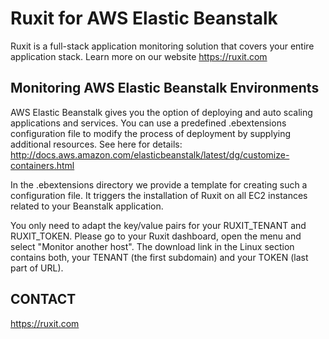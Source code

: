 Ruxit for AWS Elastic Beanstalk
===============================

Ruxit is a full-stack application monitoring solution that covers your entire application stack. Learn more on our website https://ruxit.com

Monitoring AWS Elastic Beanstalk Environments
---------------------------------------------

AWS Elastic Beanstalk gives you the option of deploying and auto scaling applications and services.
You can use a predefined .ebextensions configuration file to modify the process of deployment by supplying additional resources. See here for details: http://docs.aws.amazon.com/elasticbeanstalk/latest/dg/customize-containers.html

In the .ebextensions directory we provide a template for creating such a configuration file. It triggers the installation of Ruxit on all EC2 instances related to your Beanstalk application.

You only need to adapt the key/value pairs for your RUXIT_TENANT and RUXIT_TOKEN.
Please go to your Ruxit dashboard, open the menu and select "Monitor another host". The download link in the Linux section contains both, your TENANT (the first subdomain) and your TOKEN (last part of URL).


CONTACT
-------

https://ruxit.com

